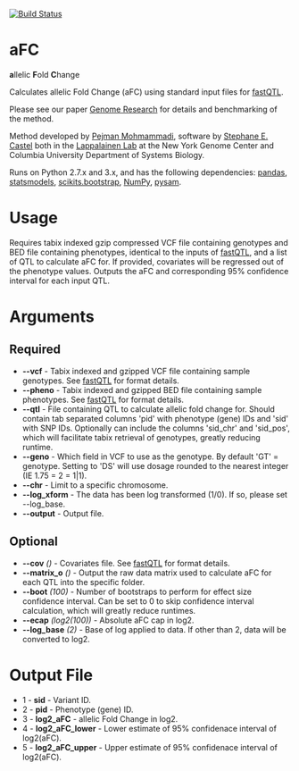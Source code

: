 
[![Build Status](https://api.travis-ci.org/secastel/aFC.svg?branch=master)](https://travis-ci.org/secastel/aFC?branch=master)

# aFC
**a**llelic **F**old **C**hange

Calculates allelic Fold Change (aFC) using standard input files for [fastQTL](http://fastqtl.sourceforge.net).

Please see our paper [Genome Research](http://www.genome.org/cgi/doi/10.1101/gr.216747.116) for details and benchmarking of the method.

Method developed by [Pejman Mohmammadi](mailto:pmohammadi@nygenome.org), software by [Stephane E. Castel](mailto:scastel@nygenome.org) both in the [Lappalainen Lab](http://tllab.org) at the New York Genome Center and Columbia University Department of Systems Biology.

Runs on Python 2.7.x and 3.x, and has the following dependencies: [pandas](http://pandas.pydata.org), [statsmodels](http://statsmodels.sourceforge.net), [scikits.bootstrap](https://github.com/cgevans/scikits-bootstrap), [NumPy](http://www.numpy.org), [pysam](https://github.com/pysam-developers/pysam).

# Usage
Requires tabix indexed gzip compressed VCF file containing genotypes and BED file containing phenotypes, identical to the inputs of [fastQTL](http://fastqtl.sourceforge.net), and a list of QTL to calculate aFC for. If provided, covariates will be regressed out of the phenotype values. Outputs the aFC and corresponding 95% confidence interval for each input QTL.

# Arguments
## Required
* **--vcf** - Tabix indexed and gzipped VCF file containing sample genotypes. See [fastQTL](http://fastqtl.sourceforge.net/pages/format_vcf.html) for format details.
* **--pheno** - Tabix indexed and gzipped BED file containing sample phenotypes. See [fastQTL](http://fastqtl.sourceforge.net/pages/format_bed.html) for format details.
* **--qtl** - File containing QTL to calculate allelic fold change for. Should contain tab separated columns 'pid' with phenotype (gene) IDs and 'sid' with SNP IDs. Optionally can include the columns 'sid_chr' and 'sid_pos', which will facilitate tabix retrieval of genotypes, greatly reducing runtime.
* **--geno** - Which field in VCF to use as the genotype. By default 'GT' = genotype. Setting to 'DS' will use dosage rounded to the nearest integer (IE 1.75 = 2 = 1|1).
* **--chr** - Limit to a specific chromosome.
* **--log_xform** - The data has been log transformed (1/0). If so, please set --log_base.
* **--output** - Output file.

## Optional
* **--cov** _()_ - Covariates file. See [fastQTL](http://fastqtl.sourceforge.net/pages/format_cov.html) for format details.
* **--matrix_o** _()_ - Output the raw data matrix used to calculate aFC for each QTL into the specific folder.
* **--boot** _(100)_ - Number of bootstraps to perform for effect size confidence interval. Can be set to 0 to skip confidence interval calculation, which will greatly reduce runtimes.
* **--ecap** _(log2(100))_ - Absolute aFC cap in log2.
* **--log_base** _(2)_ - Base of log applied to data. If other than 2, data will be converted to log2.

# Output File

* 1 - **sid** - Variant ID.
* 2 - **pid** - Phenotype (gene) ID.
* 3 - **log2_aFC** - allelic Fold Change in log2.
* 4 - **log2_aFC_lower** - Lower estimate of 95% confidenace interval of log2(aFC).
* 5 - **log2_aFC_upper** - Upper estimate of 95% confidenace interval of log2(aFC).
